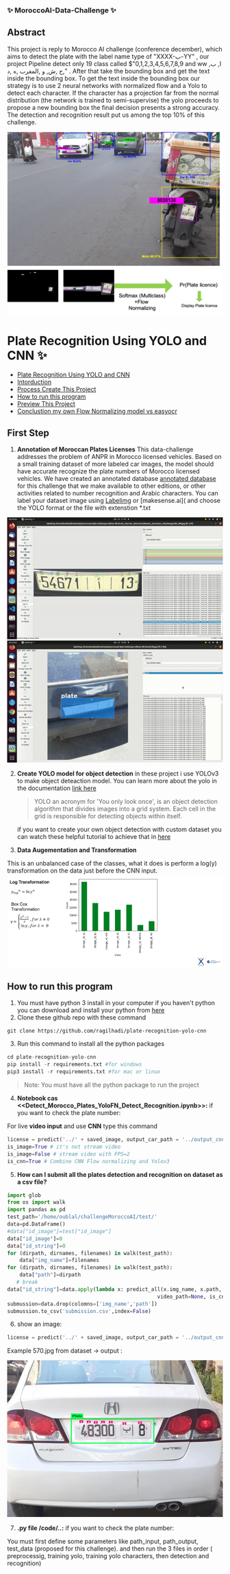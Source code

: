 ### ✨ MoroccoAI-Data-Challenge ✨

## Abstract
  This project is reply to Morocco AI challenge (conference december), which aims to detect the plate with the label name type of "XXXX-ﺏ-YY" , our project Pipeline detect only 19 class called $"0,1,2,3,4,5,6,7,8,9 and ww ,ا, ب ,ج ,ش, و ,المغرب ,ه ,د" . After that take the bounding box and get the text inside the bounding box. To get the text inside the bounding box our strategy is to use 2 neural networks with normalized flow and a Yolo to detect each character. If the character has a projection far from the normal distribution (the network is trained to semi-supervise) the yolo proceeds to propose a new bounding box the final decision presents a strong accuracy. The detection and recognition result put us among the top 10% of this challenge.

<img src="images/workflow.png" alt="workflow">

# Plate Recognition Using YOLO and CNN  ✨

  - [Plate Recognition Using YOLO and CNN](#plate-recognition-using-yolo-and-cnn)
  - [Intorduction](#intorduction)
  - [Process Create This Project](#process-create-this-project)
  - [How to run this program](#how-to-run-this-program)
  - [Preview This Project](#preview-this-project)
  - [Conclustion my own Flow Normalizing model vs easyocr](#conclustion-my-own-cnn-model-vs-easyocr)


## First Step 

1. **Annotation of Moroccan Plates Licenses**
   This data-challenge addresses the problem of ANPR in Morocco licensed vehicles. Based on a small training dataset of more labeled car images, the model should have accurate recognize the plate numbers of Morocco licensed vehicles.
   We have created an annotated database [annotated database](https://drive.google.com/drive/folders/1ZFdMo-CyisVzXsSioRH9KrbbD1J4_BMH?usp=sharing) for this challenge that we make available to other editions, or other activities related to number recognition and Arabic characters. 
   You can label your dataset image using [Labelimg]() or [makesense.ai]( and choose the YOLO format or the file with extenstion *.txt
<img src="images/gif_characters.gif" alt="gif_characters">

<img src="images/gif_plates.gif" alt="">

2. **Create YOLO model for object detection**
   in these project i use YOLOv3  to make object deteaction model. You can learn more about the yolo in the documentation [link here](https://github.com/ultralytics/yolov5)

   > YOLO an acronym for 'You only look once', is an object detection algorithm that divides images into a grid system. Each cell in the grid is responsible for detecting objects within itself.

   if you want to create your own object detection with custom dataset you can watch these helpful tutorial to achieve that in [here](https://www.youtube.com/watch?v=GRtgLlwxpc4)

3. **Data Augementation and Transformation**
  
  This is an unbalanced case of the classes, what it does is perform a log(y) transformation on the data just before the CNN input.
<img src="images/non-eq.png" alt="">



## How to run this program

1.  You must have python 3 install in your computer if you haven't python you can download and install your python from [here](https://www.python.org/downloads/)
2.  Clone these github repo with these command
  ```git
  git clone https://github.com/ragilhadi/plate-recognition-yolo-cnn
  ```
3. Run this command to install all the python packages
```python
cd plate-recognition-yolo-cnn
pip install -r requirements.txt #for windows
pip3 install -r requirements.txt #for mac or linux
```
> Note: You must have all the python package to run the project

4. **Notebook cas <<Detect_Morocco_Plates_YoloFN_Detect_Recognition.ipynb>>:** if you want to check the plate number:

For live **video input** and use **CNN** type this command
```python
license = predict('../' + saved_image, output_car_path = '../output_cnn.jpg', output_license_path_original = '../license_original_cnn.jpg', output_license_path = '../license_cnn.jpg', is_cnn=True, is_image=True)
is_image=True # it's not stream video 
is_image=False # stream video with FPS=2
is_cnn=True # Combine CNN Flow normalizing and Yolov3 
```
5. **How can I submit all the plates detection and recognition on dataset as a csv file?**

```python
import glob
from os import walk
import pandas as pd
test_path='/home/oublal/challengeMoroccoAI/test/'
data=pd.DataFrame()
#data["id_image"]=test["id_image"]
data["id_image"]=0
data["id_string"]=0
for (dirpath, dirnames, filenames) in walk(test_path):
    data["img_name"]=filenames
for (dirpath, dirnames, filenames) in walk(test_path):
    data["path"]=dirpath
   # break
data["id_string"]=data.apply(lambda x: predict_all(x.img_name, x.path,
                                                 video_path=None, is_cnn=False,is_image=True), axis=1)
submussion=data.drop(colomns=['img_name','path'])
submussion.to_csv('submission.csv',index=False)
```
6. show an image:

```python
license = predict('../' + saved_image, output_car_path = '../output_cnn.jpg', output_license_path_original = '../license_original_cnn.jpg', output_license_path = '../license_cnn.jpg', is_cnn=True, is_image=True)
```
Example 570.jpg from dataset -> output :

<img src="images/image1.png" alt="">


7. **.py file /code/..:** if you want to check the plate number:

You must first define some parameters like path_input, path_output, test_data (proposed for this challenge). and then run the 3 files in order ( preprocessig, training yolo, training yolo characters, then detection and recognition) 


